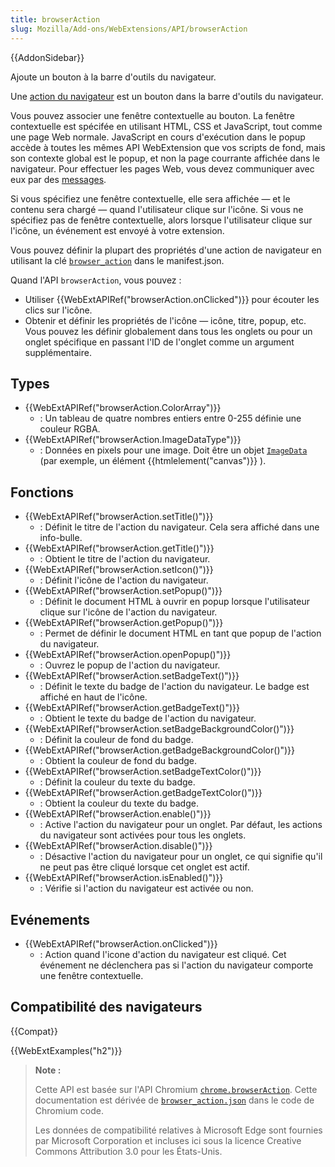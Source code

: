 ```yaml
---
title: browserAction
slug: Mozilla/Add-ons/WebExtensions/API/browserAction
---
```


{{AddonSidebar}}

Ajoute un bouton à la barre d'outils du navigateur.

Une [action du navigateur](/fr/Add-ons/WebExtensions/Browser_action) est un bouton dans la barre d'outils du navigateur.

Vous pouvez associer une fenêtre contextuelle au bouton. La fenêtre contextuelle est spécifée en utilisant HTML, CSS et JavaScript, tout comme une page Web normale. JavaScript en cours d'exécution dans le popup accède à toutes les mêmes API WebExtension que vos scripts de fond, mais son contexte global est le popup, et non la page courrante affichée dans le navigateur. Pour effectuer les pages Web, vous devez communiquer avec eux par des [messages](/fr/Add-ons/WebExtensions/Modify_a_web_page#Messaging).

Si vous spécifiez une fenêtre contextuelle, elle sera affichée — et le contenu sera chargé — quand l'utilisateur clique sur l'icône. Si vous ne spécifiez pas de fenêtre contextuelle, alors lorsque l'utilisateur clique sur l'icône, un événement est envoyé à votre extension.

Vous pouvez définir la plupart des propriétés d'une action de navigateur en utilisant la clé [`browser_action`](/fr/docs/Mozilla/Add-ons/WebExtensions/manifest.json/browser_action) dans le manifest.json.

Quand l'API `browserAction`, vous pouvez :

- Utiliser {{WebExtAPIRef("browserAction.onClicked")}} pour écouter les clics sur l'icône.
- Obtenir et définir les propriétés de l'icône — icône, titre, popup, etc. Vous pouvez les définir globalement dans tous les onglets ou pour un onglet spécifique en passant l'ID de l'onglet comme un argument supplémentaire.

## Types

- {{WebExtAPIRef("browserAction.ColorArray")}}
  - : Un tableau de quatre nombres entiers entre 0-255 définie une couleur RGBA.
- {{WebExtAPIRef("browserAction.ImageDataType")}}
  - : Données en pixels pour une image. Doit être un objet [`ImageData`](/fr/docs/Web/API/ImageData) (par exemple, un élément {{htmlelement("canvas")}} ).

## Fonctions

- {{WebExtAPIRef("browserAction.setTitle()")}}
  - : Définit le titre de l'action du navigateur. Cela sera affiché dans une info-bulle.
- {{WebExtAPIRef("browserAction.getTitle()")}}
  - : Obtient le titre de l'action du navigateur.
- {{WebExtAPIRef("browserAction.setIcon()")}}
  - : Définit l'icône de l'action du navigateur.
- {{WebExtAPIRef("browserAction.setPopup()")}}
  - : Définit le document HTML à ouvrir en popup lorsque l'utilisateur clique sur l'icône de l'action du navigateur.
- {{WebExtAPIRef("browserAction.getPopup()")}}
  - : Permet de définir le document HTML en tant que popup de l'action du navigateur.
- {{WebExtAPIRef("browserAction.openPopup()")}}
  - : Ouvrez le popup de l'action du navigateur.
- {{WebExtAPIRef("browserAction.setBadgeText()")}}
  - : Définit le texte du badge de l'action du navigateur. Le badge est affiché en haut de l'icône.
- {{WebExtAPIRef("browserAction.getBadgeText()")}}
  - : Obtient le texte du badge de l'action du navigateur.
- {{WebExtAPIRef("browserAction.setBadgeBackgroundColor()")}}
  - : Définit la couleur de fond du badge.
- {{WebExtAPIRef("browserAction.getBadgeBackgroundColor()")}}
  - : Obtient la couleur de fond du badge.
- {{WebExtAPIRef("browserAction.setBadgeTextColor()")}}
  - : Définit la couleur du texte du badge.
- {{WebExtAPIRef("browserAction.getBadgeTextColor()")}}
  - : Obtient la couleur du texte du badge.
- {{WebExtAPIRef("browserAction.enable()")}}
  - : Active l'action du navigateur pour un onglet. Par défaut, les actions du navigateur sont activées pour tous les onglets.
- {{WebExtAPIRef("browserAction.disable()")}}
  - : Désactive l'action du navigateur pour un onglet, ce qui signifie qu'il ne peut pas être cliqué lorsque cet onglet est actif.
- {{WebExtAPIRef("browserAction.isEnabled()")}}
  - : Vérifie si l'action du navigateur est activée ou non.

## Evénements

- {{WebExtAPIRef("browserAction.onClicked")}}
  - : Action quand l'icone d'action du navigateur est cliqué. Cet événement ne déclenchera pas si l'action du navigateur comporte une fenêtre contextuelle.

## Compatibilité des navigateurs

{{Compat}}

{{WebExtExamples("h2")}}

> **Note :**
>
> Cette API est basée sur l'API Chromium [`chrome.browserAction`](https://developer.chrome.com/extensions/browserAction). Cette documentation est dérivée de [`browser_action.json`](https://chromium.googlesource.com/chromium/src/+/master/chrome/common/extensions/api/browser_action.json) dans le code de Chromium code.
>
> Les données de compatibilité relatives à Microsoft Edge sont fournies par Microsoft Corporation et incluses ici sous la licence Creative Commons Attribution 3.0 pour les États-Unis.

<!--
// Copyright 2015 The Chromium Authors. All rights reserved.
//
// Redistribution and use in source and binary forms, with or without
// modification, are permitted provided that the following conditions are
// met:
//
//    * Redistributions of source code must retain the above copyright
// notice, this list of conditions and the following disclaimer.
//    * Redistributions in binary form must reproduce the above
// copyright notice, this list of conditions and the following disclaimer
// in the documentation and/or other materials provided with the
// distribution.
//    * Neither the name of Google Inc. nor the names of its
// contributors may be used to endorse or promote products derived from
// this software without specific prior written permission.
//
// THIS SOFTWARE IS PROVIDED BY THE COPYRIGHT HOLDERS AND CONTRIBUTORS
// "AS IS" AND ANY EXPRESS OR IMPLIED WARRANTIES, INCLUDING, BUT NOT
// LIMITED TO, THE IMPLIED WARRANTIES OF MERCHANTABILITY AND FITNESS FOR
// A PARTICULAR PURPOSE ARE DISCLAIMED. IN NO EVENT SHALL THE COPYRIGHT
// OWNER OR CONTRIBUTORS BE LIABLE FOR ANY DIRECT, INDIRECT, INCIDENTAL,
// SPECIAL, EXEMPLARY, OR CONSEQUENTIAL DAMAGES (INCLUDING, BUT NOT
// LIMITED TO, PROCUREMENT OF SUBSTITUTE GOODS OR SERVICES; LOSS OF USE,
// DATA, OR PROFITS; OR BUSINESS INTERRUPTION) HOWEVER CAUSED AND ON ANY
// THEORY OF LIABILITY, WHETHER IN CONTRACT, STRICT LIABILITY, OR TORT
// (INCLUDING NEGLIGENCE OR OTHERWISE) ARISING IN ANY WAY OUT OF THE USE
// OF THIS SOFTWARE, EVEN IF ADVISED OF THE POSSIBILITY OF SUCH DAMAGE.
-->
